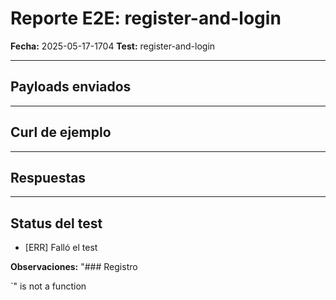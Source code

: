 # Reporte E2E: register-and-login

**Fecha:** 2025-05-17-1704
**Test:** register-and-login

---

## **Payloads enviados**


---

## **Curl de ejemplo**


---

## **Respuestas**


---

## **Status del test**

- [ERR] Falló el test

**Observaciones:**
"### Registro

`" is not a function
